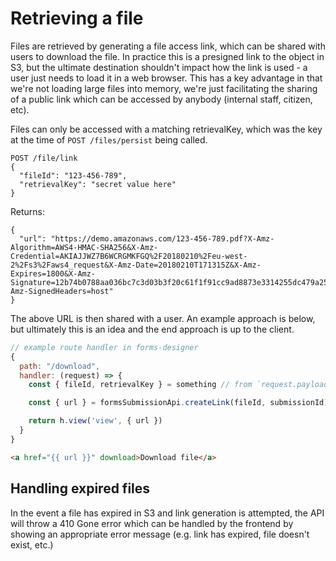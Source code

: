 # Retrieving a file

Files are retrieved by generating a file access link, which can be shared with users to download the file. In practice this
is a presigned link to the object in S3, but the ultimate destination shouldn't impact how the link is used - a user just
needs to load it in a web browser. This has a key advantage in that we're not loading large files into memory, we're just
facilitating the sharing of a public link which can be accessed by anybody (internal staff, citizen, etc).

Files can only be accessed with a matching retrievalKey, which was the key at the time of `POST /files/persist` being called.

```
POST /file/link
{
  "fileId": "123-456-789",
  "retrievalKey": "secret value here"
}
```

Returns:

```
{
  "url": "https://demo.amazonaws.com/123-456-789.pdf?X-Amz-Algorithm=AWS4-HMAC-SHA256&X-Amz-Credential=AKIAJJWZ7B6WCRGMKFGQ%2F20180210%2Feu-west-2%2Fs3%2Faws4_request&X-Amz-Date=20180210T171315Z&X-Amz-Expires=1800&X-Amz-Signature=12b74b0788aa036bc7c3d03b3f20c61f1f91cc9ad8873e3314255dc479a25351&X-Amz-SignedHeaders=host"
}
```

The above URL is then shared with a user. An example approach is below, but ultimately this is an idea and the end approach is up to the client.

```javascript
// example route handler in forms-designer
{
  path: "/download",
  handler: (request) => {
    const { fileId, retrievalKey } = something // from `request.payload`, `request.yar`, etc.

    const { url } = formsSubmissionApi.createLink(fileId, submissionId)

    return h.view('view', { url })
  }
}
```

```html
<a href="{{ url }}" download>Download file</a>
```

## Handling expired files

In the event a file has expired in S3 and link generation is attempted, the API will throw a 410 Gone error which can be
handled by the frontend by showing an appropriate error message (e.g. link has expired, file doesn't exist, etc.)
